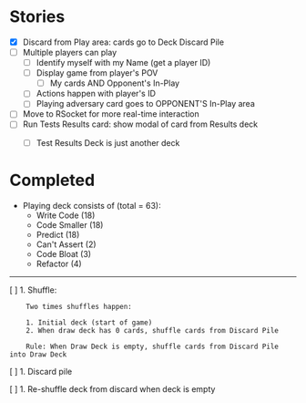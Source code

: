 # Stories

* [X] Discard from Play area: cards go to Deck Discard Pile
* [ ] Multiple players can play
    * [ ] Identify myself with my Name (get a player ID)
    * [ ] Display game from player's POV
        * [ ] My cards AND Opponent's In-Play
    * [ ] Actions happen with player's ID
    * [ ] Playing adversary card goes to OPPONENT'S In-Play area
* [ ] Move to RSocket for more real-time interaction
* [ ] Run Tests Results card: show modal of card from Results deck
    * [ ] Test Results Deck is just another deck


# Completed

* Playing deck consists of (total = 63):
    * Write Code (18)
    * Code Smaller (18)
    * Predict (18)
    * Can't Assert (2)
    * Code Bloat (3)
    * Refactor (4)

---

[ ] 1. Shuffle:

        Two times shuffles happen:
        
        1. Initial deck (start of game)
        2. When draw deck has 0 cards, shuffle cards from Discard Pile
        
        Rule: When Draw Deck is empty, shuffle cards from Discard Pile into Draw Deck 

[ ] 1. Discard pile

[ ] 1. Re-shuffle deck from discard when deck is empty
